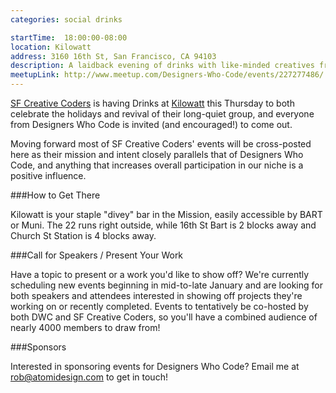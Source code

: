 ```yaml
---
categories: social drinks

startTime: 	18:00:00-08:00
location: Kilowatt
address: 3160 16th St, San Francisco, CA 94103
description: A laidback evening of drinks with like-minded creatives from the SF Creative Coders meetup and around San Francisco.
meetupLink: http://www.meetup.com/Designers-Who-Code/events/227277486/
---
```


[SF Creative Coders]() is having Drinks at [Kilowatt]() this Thursday to both celebrate the holidays and revival of their long-quiet group, and everyone from Designers Who Code is invited (and encouraged!) to come out.

Moving forward most of SF Creative Coders' events will be cross-posted here as their mission and intent closely parallels that of Designers Who Code, and anything that increases overall participation in our niche is a positive influence.

###How to Get There

Kilowatt is your staple "divey" bar in the Mission, easily accessible by BART or Muni. The 22 runs right outside, while 16th St Bart is 2 blocks away and Church St Station is 4 blocks away.

###Call for Speakers / Present Your Work

Have a topic to present or a work you'd like to show off? We're currently scheduling new events beginning in mid-to-late January and are looking for both speakers and attendees interested in showing off projects they're working on or recently completed. Events to tentatively be co-hosted by both DWC and SF Creative Coders, so you'll have a combined audience of nearly 4000 members to draw from!

###Sponsors

Interested in sponsoring events for Designers Who Code? Email me at rob@atomidesign.com to get in touch!